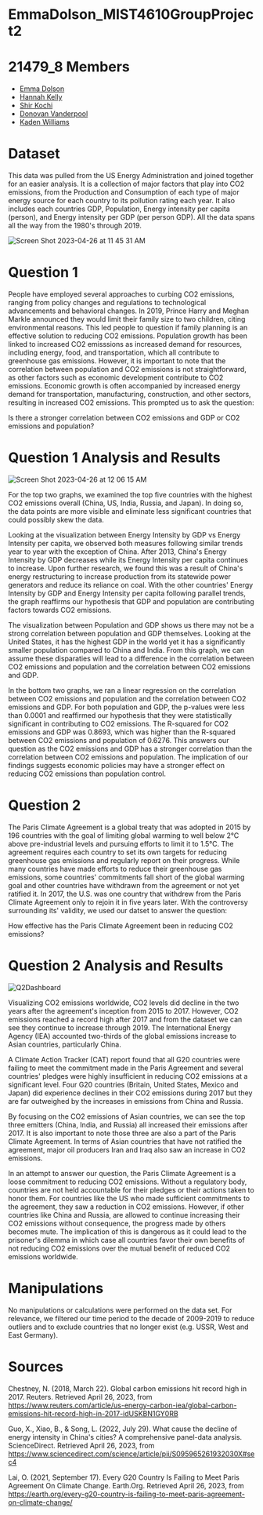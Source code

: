 # EmmaDolson_MIST4610GroupProject2

# 21479_8 Members
- [Emma Dolson](https://github.com/eld49325/EmmaDolson_MIST4610GroupProject2)
- [Hannah Kelly](https://github.com/hannahkelly98765/MIST-4610-Tableau)
- [Shir Kochi](https://github.com/shirkorchi/MIST4610-Project2)
- [Donovan Vanderpool](https://github.com/donovanv2/MIST4610Project2)
- [Kaden Williams](https://github.com/kadenwilliams1/MIST4610Project2)

# Dataset
This data was pulled from the US Energy Administration and joined together for an easier analysis. It is a collection of major factors that play into CO2 emissions, from the Production and Consumption of each type of major energy source for each country to its pollution rating each year. It also includes each countries GDP, Population, Energy intensity per capita (person), and Energy intensity per GDP (per person GDP). All the data spans all the way from the 1980's through 2019.

![Screen Shot 2023-04-26 at 11 45 31 AM](https://user-images.githubusercontent.com/128401988/234630153-7534ec0c-015c-451f-8a81-2ba40e92fab5.png)

# Question 1
People have employed several approaches to curbing CO2 emissions, ranging from policy changes and regulations to technological advancements and behavioral changes. In 2019, Prince Harry and Meghan Markle announced they would limit their family size to two children, citing environmental reasons. This led people to question if family planning is an effective solution to reducing CO2 emissions. Population growth has been linked to increased CO2 emisssions as  increased demand for resources, including energy, food, and transportation, which all contribute to greenhouse gas emissions. However, it is important to note that the correlation between population and CO2 emissions is not straightforward, as other factors such as economic development contribute to CO2 emissions. Economic growth is often accompanied by increased energy demand for transportation, manufacturing, construction, and other sectors, resulting in increased CO2 emissions. This prompted us to ask the question:

Is there a stronger correlation between CO2 emissions and GDP or CO2 emissions and population? 

# Question 1 Analysis and Results
![Screen Shot 2023-04-26 at 12 06 15 AM](https://user-images.githubusercontent.com/128401988/234467370-adc7c351-58fd-4da2-9656-9ade049310af.png)

For the top two graphs, we examined the top five countries with the highest CO2 emissions overall (China, US, India, Russia, and Japan). In doing so, the data points are more visible and eliminate less significant countries that could possibly skew the data. 

Looking at the visualization between Energy Intensity by GDP vs Energy Intensity per capita, we observed both measures following similar trends year to year with the exception of China. After 2013, China's Energy Intensity by GDP decreases while its Energy Intensity per capita continues to increase. Upon further research, we found this was a result of China's energy restructuring to increase production from its statewide power generators and reduce its reliance on coal. With the other countries' Energy Intensity by GDP and Energy Intensity per capita following parallel trends, the graph reaffirms our hypothesis that GDP and population are contributing factors towards CO2 emissions.

The visualization between Population and GDP shows us there may not be a strong correlation between population and GDP themselves. Looking at the United States, it has the highest GDP in the world yet it has a significantly smaller population compared to China and India. From this graph, we can assume these disparaties will lead to a difference in the correlation between CO2 emissions and population and the correlation between CO2 emissions and GDP.

In the bottom two graphs, we ran a linear regression on the correlation between CO2 emissions and population and the correlation between CO2 emissions and GDP. For both population and GDP, the p-values were less than 0.0001  and reaffirmed our hypothesis that they were statistically significant in contributing to CO2 emissions. The R-squared for CO2 emissions and GDP was 0.8693, which was higher than the R-squared between CO2 emissions and population of 0.6276. This answers our question as the CO2 emissions and GDP has a stronger correlation than the correlation between CO2 emissions and population. The implication of our findings suggests economic policies may have a stronger effect on reducing CO2 emissions than population control.

# Question 2 
The Paris Climate Agreement is a global treaty that was adopted in 2015 by 196 countries with the goal of limiting global warming to well below 2°C above pre-industrial levels and pursuing efforts to limit it to 1.5°C. The agreement requires each country to set its own targets for reducing greenhouse gas emissions and regularly report on their progress. While many countries have made efforts to reduce their greenhouse gas emissions, some countries' commitments fall short of the global warming goal and other countries have withdrawn from the agreement or not yet ratified it. In 2017, the U.S. was one country that withdrew from the Paris Climate Agreement only to rejoin it in five years later. With the controversy surrounding its' validity, we used our datset to answer the question:

How effective has the Paris Climate Agreement been in reducing CO2 emissions?

# Question 2 Analysis and Results
![Q2Dashboard](https://user-images.githubusercontent.com/128401988/234465683-88a8636a-5fde-4411-835d-14cca78895ab.png)

Visualizing CO2 emissions worldwide, CO2 levels did decline in the two years after the agreement's inception from 2015 to 2017. However, CO2 emissions reached a record high after 2017 and from the dataset we can see they continue to increase through 2019. The International Energy Agency (IEA) accounted two-thirds of the global emissions increase to Asian countries, particularly China.

A Climate Action Tracker (CAT) report found that all G20 countries were failing to meet the commitment made in the Paris Agreement and several countries' pledges were highly insufficient in reducing CO2 emissions at a significant level. Four G20 countries (Britain, United States, Mexico and Japan) did experience declines in their CO2 emissions during 2017 but they are far outweighed by the increases in emissions from China and Russia.

By focusing on the CO2 emissions of Asian countries, we can see the top three emitters (China, India, and Russia) all increased their emissions after 2017. It is also important to note those three are also a part of the Paris Climate Agreement. In terms of Asian countries that have not ratified the agreement, major oil producers Iran and Iraq also saw an increase in CO2 emissions. 

In an attempt to answer our question, the Paris Climate Agreement is a loose commitment to reducing CO2 emissions. Without a regulatory body, countries are not held accountable for their pledges or their actions taken to honor them. For countries like the US who made sufficient commitments to the agreement, they saw a reduction in CO2 emissions. However, if other countries like China and Russia, are allowed to continue increasing their CO2 emissions without consequence, the progress made by others becomes mute. The implication of this is dangerous as it could lead to the prisoner's dilemma in which case all countries favor their own benefits of not reducing CO2 emissions over the mutual benefit of reduced CO2 emissions worldwide. 

# Manipulations
No manipulations or calculations were performed on the data set. For relevance, we filtered our time period to the decade of 2009-2019 to reduce outliers and to exclude countries that no longer exist (e.g. USSR, West and East Germany).

# Sources
Chestney, N. (2018, March 22). Global carbon emissions hit record high in 2017. Reuters. Retrieved April 26, 2023, from https://www.reuters.com/article/us-energy-carbon-iea/global-carbon-emissions-hit-record-high-in-2017-idUSKBN1GY0RB

Guo, X., Xiao, B., & Song, L. (2022, July 29). What cause the decline of energy intensity in China's cities? A comprehensive panel-data analysis. ScienceDirect. Retrieved April 26, 2023, from https://www.sciencedirect.com/science/article/pii/S095965261932030X#sec4

Lai, O. (2021, September 17). Every G20 Country Is Failing to Meet Paris Agreement On Climate Change. Earth.Org. Retrieved April 26, 2023, from https://earth.org/every-g20-country-is-failing-to-meet-paris-agreement-on-climate-change/

